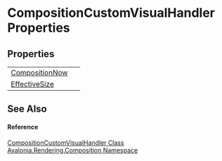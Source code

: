 # CompositionCustomVisualHandler Properties




## Properties
<table>
<tr>
<td><a href="P_Avalonia_Rendering_Composition_CompositionCustomVisualHandler_CompositionNow">CompositionNow</a></td>
<td> </td>
</tr>
<tr>
<td><a href="P_Avalonia_Rendering_Composition_CompositionCustomVisualHandler_EffectiveSize">EffectiveSize</a></td>
<td> </td>
</tr>
</table>

## See Also


#### Reference
<a href="T_Avalonia_Rendering_Composition_CompositionCustomVisualHandler">CompositionCustomVisualHandler Class</a>  
<a href="N_Avalonia_Rendering_Composition">Avalonia.Rendering.Composition Namespace</a>  

